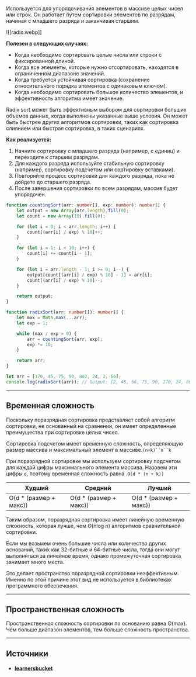 Используется для упорядочивания элементов в массиве целых чисел или строк. Он работает путем сортировки элементов по разрядам, начиная с младшего разряда и заканчивая старшим.

![[radix.webp]]

**Полезен в следующих случаях:**

- Когда необходимо сортировать целые числа или строки с фиксированной длиной.
- Когда все элементы, которые нужно отсортировать, находятся в ограниченном диапазоне значений.
- Когда требуется устойчивая сортировка (сохранение относительного порядка элементов с одинаковым ключом).
- Когда необходимо сортировать большое количество элементов, и эффективность алгоритма имеет значение.

Radix sort может быть эффективным выбором для сортировки больших объемов данных, когда выполнены указанные выше условия. Он может быть быстрее других алгоритмов сортировки, таких как сортировка слиянием или быстрая сортировка, в таких сценариях.

**Как реализуется:**

1. Начните сортировку с младшего разряда (например, с единиц) и переходите к старшим разрядам.
2. Для каждого разряда используйте стабильную сортировку (например, сортировку подсчетом или сортировку вставками).
3. Повторяйте процесс сортировки для каждого разряда, пока не дойдете до старшего разряда.
4. После завершения сортировки по всем разрядам, массив будет упорядочен.

```ts
function countingSort(arr: number[], exp: number): number[] {
    let output = new Array(arr.length).fill(0);
    let count = new Array(10).fill(0);

    for (let i = 0; i < arr.length; i++) {
        count[(arr[i] / exp) % 10]++;
    }

    for (let i = 1; i < 10; i++) {
        count[i] += count[i - 1];
    }

    for (let i = arr.length - 1; i >= 0; i--) {
        output[count[(arr[i] / exp) % 10] - 1] = arr[i];
        count[(arr[i] / exp) % 10]--;
    }

    return output;
}

function radixSort(arr: number[]): number[] {
    let max = Math.max(...arr);
    let exp = 1;

    while (max / exp > 0) {
        arr = countingSort(arr, exp);
        exp *= 10;
    }

    return arr;
}

let arr = [170, 45, 75, 90, 802, 24, 2, 66];
console.log(radixSort(arr)); // Output: [2, 45, 66, 75, 90, 170, 24, 802]
```

---

## Временная сложность

Поскольку поразрядная сортировка представляет собой алгоритм сортировки, не основанный на сравнении, он имеет определенные преимущества при сортировке целых чисел.

Сортировка подсчетом имеет временную сложность, определяющую размер массива и максимальный элемент в массиве.`(n+k)``n``k`

При поразрядной сортировке мы используем сортировку подсчетом для каждой цифры максимального элемента массива. Назовем эти цифры `d`, поэтому временная сложность равна .`O(d * (n + k))`

|Худший|Средний|Лучший|
|---|---|---|
|O(d * (размер + макс))|O(d * (размер + макс))|O(d * (размер + макс))|

Таким образом, поразрядная сортировка имеет линейную временную сложность, которая лучше, чем O(nlog n) алгоритмов сравнительной сортировки.

Если мы возьмем очень большие числа или количество других оснований, таких как 32-битные и 64-битные числа, тогда они могут выполняться за линейное время, однако промежуточная сортировка занимает много места.

Это делает пространство поразрядной сортировки неэффективным. Именно по этой причине этот вид не используется в библиотеках программного обеспечения.

---

## Пространственная сложность

Пространственная сложность сортировки по основанию равна O(max). Чем больше диапазон элементов, тем больше сложность пространства.


---

## Источники
- #### [learnersbucket](https://learnersbucket.com/tutorials/algorithms/radix-sort-algorithm-in-javascript/)

